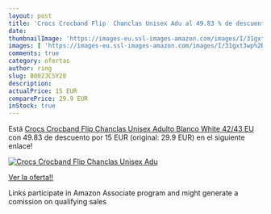 ```yaml
---
layout: post
title: 'Crocs Crocband Flip  Chanclas Unisex Adu al 49.83 % de descuento'
date: 
thumbnailImage: 'https://images-eu.ssl-images-amazon.com/images/I/31gxt3wp%2BUL._SL200_.jpg'
images: [ 'https://images-eu.ssl-images-amazon.com/images/I/31gxt3wp%2BUL._SL200_.jpg' ]
comments: true
category: ofertas
author: ring
slug: B002JCSY28
description:
actualPrice: 15 EUR
comparePrice: 29.9 EUR
inStock: true
---
```


Está [Crocs Crocband Flip  Chanclas Unisex Adulto  Blanco  White   42/43 EU](https://www.amazon.es/dp/B002JCSY28/?tag=tolees-21) con 49.83 de descuento por 15 EUR (original: 29.9 EUR) en el siguiente enlace!

[![Crocs Crocband Flip  Chanclas Unisex Adu](https://images-eu.ssl-images-amazon.com/images/I/31gxt3wp%2BUL._SL200_.jpg)](https://www.amazon.es/dp/B002JCSY28/?tag=tolees-21)

[Ver la oferta!!](https://www.amazon.es/dp/B002JCSY28/?tag=tolees-21)

Links participate in Amazon Associate program and might generate a comission on qualifying sales


